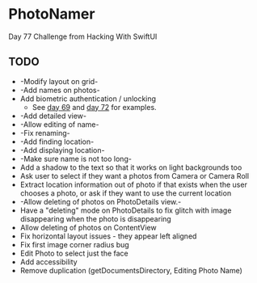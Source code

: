 # PhotoNamer
Day 77 Challenge from Hacking With SwiftUI

## TODO

* -Modify layout on grid-
* -Add names on photos-
* Add biometric authentication / unlocking
    * See [day 69](https://www.hackingwithswift.com/100/swiftui/69) and [day 72](https://www.hackingwithswift.com/100/swiftui/72) for examples.
* -Add detailed view-
* -Allow editing of name-
* -Fix renaming-
* -Add finding location-
* -Add displaying location-
* -Make sure name is not too long-
* Add a shadow to the text so that it works on light backgrounds too
* Ask user to select if they want a photos from Camera or Camera Roll
* Extract location information out of photo if that exists when the user chooses a photo, or ask if they want to use the current location
* -Allow deleting of photos on PhotoDetails view.-
* Have a "deleting" mode on PhotoDetails to fix glitch with image disappearing when the photo is disappearing
* Allow deleting of photos on ContentView
* Fix horizontal layout issues - they appear left aligned
* Fix first image corner radius bug
* Edit Photo to select just the face
* Add accessibility
* Remove duplication (getDocumentsDirectory, Editing Photo Name)
